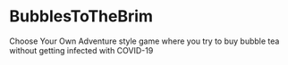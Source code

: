 # BubblesToTheBrim
Choose Your Own Adventure style game where you try to buy bubble tea without getting infected with COVID-19
